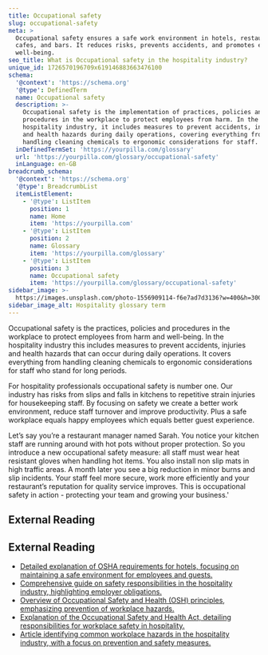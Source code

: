 ```yaml
---
title: Occupational safety
slug: occupational-safety
meta: >
  Occupational safety ensures a safe work environment in hotels, restaurants,
  cafes, and bars. It reduces risks, prevents accidents, and promotes employee
  well-being.
seo_title: What is Occupational safety in the hospitality industry?
unique_id: 1726570196709x619146883663476100
schema:
  '@context': 'https://schema.org'
  '@type': DefinedTerm
  name: Occupational safety
  description: >-
    Occupational safety is the implementation of practices, policies and
    procedures in the workplace to protect employees from harm. In the
    hospitality industry, it includes measures to prevent accidents, injuries
    and health hazards during daily operations, covering everything from
    handling cleaning chemicals to ergonomic considerations for staff.
  inDefinedTermSet: 'https://yourpilla.com/glossary'
  url: 'https://yourpilla.com/glossary/occupational-safety'
  inLanguage: en-GB
breadcrumb_schema:
  '@context': 'https://schema.org'
  '@type': BreadcrumbList
  itemListElement:
    - '@type': ListItem
      position: 1
      name: Home
      item: 'https://yourpilla.com'
    - '@type': ListItem
      position: 2
      name: Glossary
      item: 'https://yourpilla.com/glossary'
    - '@type': ListItem
      position: 3
      name: Occupational safety
      item: 'https://yourpilla.com/glossary/occupational-safety'
sidebar_image: >-
  https://images.unsplash.com/photo-1556909114-f6e7ad7d3136?w=400&h=300&fit=crop&auto=format
sidebar_image_alt: Hospitality glossary term
---
```


Occupational safety is the practices, policies and procedures in the workplace to protect employees from harm and well-being. In the hospitality industry this includes measures to prevent accidents, injuries and health hazards that can occur during daily operations. It covers everything from handling cleaning chemicals to ergonomic considerations for staff who stand for long periods.

For hospitality professionals occupational safety is number one. Our industry has risks from slips and falls in kitchens to repetitive strain injuries for housekeeping staff. By focusing on safety we create a better work environment, reduce staff turnover and improve productivity. Plus a safe workplace equals happy employees which equals better guest experience.

Let’s say you’re a restaurant manager named Sarah. You notice your kitchen staff are running around with hot pots without proper protection. So you introduce a new occupational safety measure: all staff must wear heat resistant gloves when handling hot items. You also install non slip mats in high traffic areas. A month later you see a big reduction in minor burns and slip incidents. Your staff feel more secure, work more efficiently and your restaurant’s reputation for quality service improves. This is occupational safety in action - protecting your team and growing your business.'

## External Reading



## External Reading

*   [Detailed explanation of OSHA requirements for hotels, focusing on maintaining a safe environment for employees and guests.](https://axonator.com/terms/osha-general-requirements-hotels/#:~:text=Ensuring%20the%20safety%20and%20well,Health%20Administration%20\(OSHA\)%20regulations.)
*   [Comprehensive guide on safety responsibilities in the hospitality industry, highlighting employer obligations.](https://safework.sa.gov.au/industry/hospitality/safety-in-the-hospitality-industry#:~:text=Employers%20must%3A,not%20endanger%20workers%20and%20customers)
*   [Overview of Occupational Safety and Health (OSH) principles, emphasizing prevention of workplace hazards.](https://www.ioe-emp.org/policy-priorities/occupational-safety-and-health#:~:text=Occupational%20Safety%20and%20Health%20\(OSH,people%20from%20work%2Drelated%20activities.)
*   [Explanation of the Occupational Safety and Health Act, detailing responsibilities for workplace safety in hospitality.](https://fiveable.me/key-terms/hospitality-management/occupational-safety-and-health-act)
*   [Article identifying common workplace hazards in the hospitality industry, with a focus on prevention and safety measures.](https://safetylineloneworker.com/blog/workplace-hazards-for-hospitality-hotel-workers)
